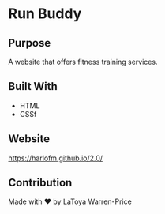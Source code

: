 ﻿# Run Buddy

## Purpose
A website that offers fitness training services.

## Built With
* HTML
* CSSf

## Website
https://harlofm.github.io/2.0/

## Contribution
Made with ❤️ by LaToya Warren-Price